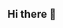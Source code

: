 ## Hi there 👋

<!--
**Shinjon-Soul0208/Shinjon-Soul0208** is a ✨ _special_ ✨ repository because its `README.md` (this file) appears on your GitHub profile.

Here are some ideas to get you started:
👋 Hi, I’m Shinjon
👀 I’m interested in Playing guitar
🌱 Computer science Student at Manipal University Jaipur.
💞️ I’m looking to collaborate on Python c, c++ and java , javascript.
📫 How to reach me on instagram at:@sd_soul_07
😄 Pronouns: Leo
⚡ Fun fact: Im into cars !
